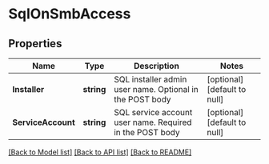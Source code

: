 # SqlOnSmbAccess

## Properties
Name | Type | Description | Notes
------------ | ------------- | ------------- | -------------
**Installer** | **string** | SQL installer admin user name. Optional in the POST body | [optional] [default to null]
**ServiceAccount** | **string** | SQL service account user name. Required in the POST body | [optional] [default to null]

[[Back to Model list]](../README.md#documentation-for-models) [[Back to API list]](../README.md#documentation-for-api-endpoints) [[Back to README]](../README.md)


